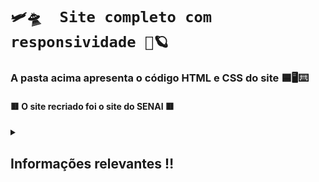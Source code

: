# **`🛩🛸  Site completo com responsividade 🏁🪐`**

### A pasta acima apresenta o código HTML e CSS do site 🟦🖥️⌨️

#### 🟥 O site recriado foi o site do SENAI 🟥

<details closed> 
  <summary><h2>Informações relevantes ‼️</h2></summary>

---
## A partir de 768px de tela o site responde com mudança de interface para maior responsividade! 🖥️💻📱
---

</details>
